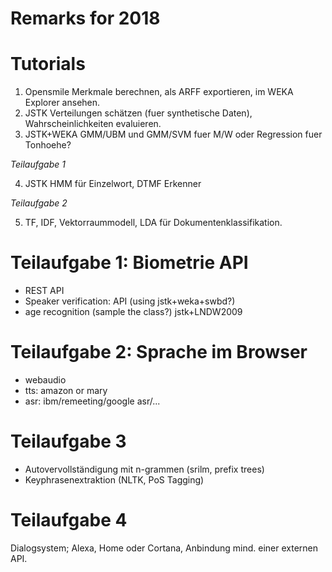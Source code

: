 # Remarks for 2018


# Tutorials 

1. Opensmile
	Merkmale berechnen, als ARFF exportieren, im WEKA Explorer ansehen.
2. JSTK
	Verteilungen schätzen (fuer synthetische Daten), Wahrscheinlichkeiten evaluieren.
3. JSTK+WEKA
	GMM/UBM und GMM/SVM fuer M/W oder Regression fuer Tonhoehe?

_Teilaufgabe 1_

4. JSTK
	HMM für Einzelwort, DTMF Erkenner

_Teilaufgabe 2_

5. TF, IDF, Vektorraummodell, LDA für Dokumentenklassifikation.


# Teilaufgabe 1: Biometrie API

- REST API
- Speaker verification: API (using jstk+weka+swbd?)
- age recognition (sample the class?) jstk+LNDW2009


# Teilaufgabe 2: Sprache im Browser

- webaudio 
- tts: amazon or mary
- asr: ibm/remeeting/google asr/...


# Teilaufgabe 3

- Autovervollständigung mit n-grammen (srilm, prefix trees)
- Keyphrasenextraktion (NLTK, PoS Tagging)


# Teilaufgabe 4

Dialogsystem; Alexa, Home oder Cortana, Anbindung mind. einer externen API.

